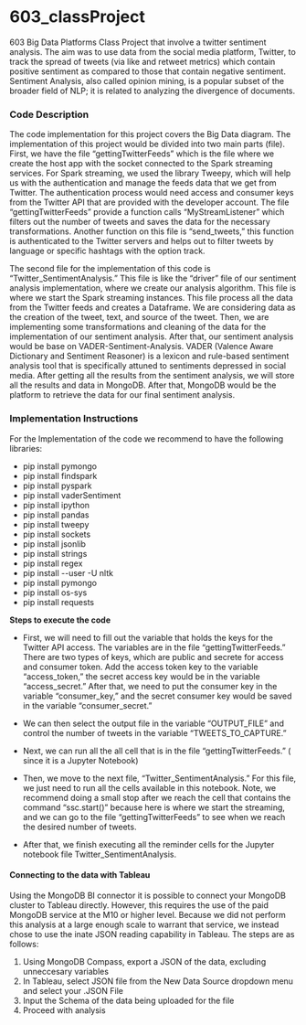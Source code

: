 # 603_classProject
603 Big Data Platforms Class Project that involve a twitter sentiment analysis. The aim was to use data from the social media platform, Twitter, to track the spread of tweets (via like and retweet metrics) which contain positive sentiment as compared to those that contain negative sentiment. Sentiment Analysis, also called opinion mining, is a popular subset of the broader field of NLP; it is related to analyzing the divergence of documents.


### Code Description 
The code implementation for this project covers the Big Data diagram. The implementation of this project would be divided into two main parts  (file). 
First, we have the file “gettingTwitterFeeds” which is the file where we create the host app with the socket connected to the Spark streaming services. For Spark streaming, we used the library Tweepy, which will help us with the authentication and manage the feeds data that we get from Twitter. The authentication process would need access and consumer keys from the Twitter API that are provided with the developer account. The file “gettingTwitterFeeds” provide a function calls “MyStreamListener” which filters out the number of tweets and saves the data for the necessary transformations. Another function on this file is “send_tweets,” this function is authenticated to the Twitter servers and helps out to filter tweets by language or specific hashtags with the option track. 

The second file for the implementation of this code is “Twitter_SentimentAnalysis.” This file is like the “driver” file of our sentiment analysis implementation, where we create our analysis algorithm. This file is where we start the Spark streaming instances. This file process all the data from the Twitter feeds and creates a Dataframe. We are considering data as the creation of the tweet, text, and source of the tweet. Then, we are implementing some transformations and cleaning of the data for the implementation of our sentiment analysis. After that, our sentiment analysis would be base on VADER-Sentiment-Analysis. VADER (Valence Aware Dictionary and Sentiment Reasoner) is a lexicon and rule-based sentiment analysis tool that is specifically attuned to sentiments depressed in social media. After getting all the results from the sentiment analysis, we will store all the results and data in MongoDB. After that, MongoDB would be the platform to retrieve the data for our final sentiment analysis. 

### Implementation Instructions
For the Implementation of the code we recommend to have the following libraries: 
- pip install pymongo
- pip install findspark
- pip install pyspark
- pip install vaderSentiment
- pip install ipython
- pip install pandas
- pip install tweepy
- pip install sockets
- pip install jsonlib
- pip install strings
- pip install regex
- pip install --user -U nltk
- pip install pymongo
- pip install os-sys
- pip install requests

**Steps to execute the code** 
- First, we will need to fill out the variable that holds the keys for the Twitter API access. The variables are in the file “gettingTwitterFeeds.” There are two types of keys, which are public and secrete for access and consumer token.  Add the access token key to the variable “access_token,” the secret access key would be in the variable “access_secret.” After that, we need to put the consumer key in the variable “consumer_key,” and the secret consumer key would be saved in the variable “consumer_secret.”

- We can then select the output file in the variable “OUTPUT_FILE” and control the number of tweets in the variable “TWEETS_TO_CAPTURE.”

- Next, we can run all the all cell that is in the file “gettingTwitterFeeds.” ( since it is a Jupyter Notebook) 

- Then, we move to the next file, “Twitter_SentimentAnalysis.” For this file, we just need to run all the cells available in this notebook. Note, we recommend doing a small stop after we reach the cell that contains the command “ssc.start()”  because here is where we start the streaming, and we can go to the file “gettingTwitterFeeds” to see when we reach the desired number of tweets. 

- After that, we finish executing all the reminder cells for the Jupyter notebook file Twitter_SentimentAnalysis.

#### Connecting to the data with Tableau

Using the MongoDB BI connector it is possible to connect your MongoDB cluster to Tableau directly. However, this requires the use of the paid MongoDB service at the M10 or higher level. Because we did not perform this analysis at a large enough scale to  warrant that service, we instead chose to use the inate JSON reading capability in Tableau. The steps are as follows:
1. Using MongoDB Compass, export a JSON of the data, excluding unneccesary variables
2. In Tableau, select JSON file from the New Data Source dropdown menu and select your .JSON File
3. Input the Schema of the data being uploaded for the file 
4. Proceed with analysis
